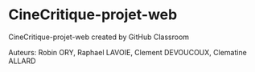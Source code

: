 # CineCritique-projet-web
CineCritique-projet-web created by GitHub Classroom


Auteurs: Robin ORY, Raphael LAVOIE, Clement DEVOUCOUX, Clematine ALLARD
